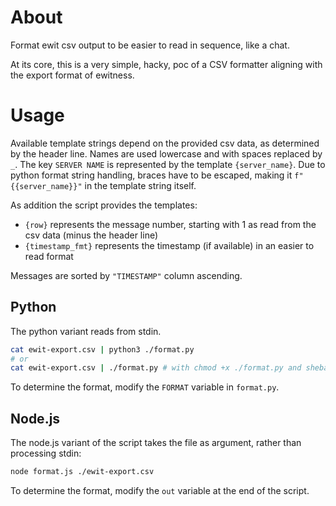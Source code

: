 # About

Format ewit csv output to be easier to read in sequence, like a chat.

At its core, this is a very simple, hacky, poc of a CSV formatter aligning with the export format of ewitness.


# Usage


Available template strings depend on the provided csv data, as determined by the header line. Names are used lowercase and with spaces replaced by `_`. The key `SERVER NAME` is represented by the template `{server_name}`. Due to python format string handling, braces have to be escaped, making it `f"{{server_name}}"` in the template string itself.

As addition the script provides the templates:

- `{row}` represents the message number, starting with 1 as read from the csv data (minus the header line)
- `{timestamp_fmt}` represents the timestamp (if available) in an easier to read format

Messages are sorted by `"TIMESTAMP"` column ascending. 

## Python 

The python variant reads from stdin.

```sh
cat ewit-export.csv | python3 ./format.py
# or
cat ewit-export.csv | ./format.py # with chmod +x ./format.py and shebang support
```

To determine the format, modify the `FORMAT` variable in `format.py`.


## Node.js

The node.js variant of the script takes the file as argument, rather than processing stdin:

```sh
node format.js ./ewit-export.csv
```

To determine the format, modify the `out` variable at the end of the script.

